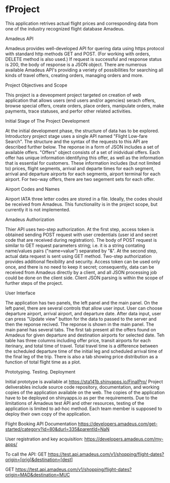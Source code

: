# fProject

This application retrives actual flight prices and corresponding data from one of the industry recognized flight database Amadeus.

Amadeus API

Amadeus provides well-developed API for quering data using https protocol with standard http methods GET and POST. (For working with orders, DELETE method is also used.) If request is successful and response status is 200, the body of response is a JSON object. There are numerous available Amadeus API's providing a veriety of possibilities for searching all kinds of travel offers, creating orders, managing orders and more.

Project Objectives and Scope

This project is a deveopment project targeted on creation of web application that allows users (end users and/or agencies) serach offers, browse special offers, create orders, place orders, manipulate orders, make payments, trace statuses, and perfor other related activities.

Initial Stage of The Project 
Development

At the initial development phase, the structure of data has to be explored. Introductory project stage uses a single API named "Flight Low-fare Search". The structure and the syntax of the requests to this API are described further below. The reponse in a form of JSON includes a set of available offers. "Offers" object consists of a set of inidvidual offers. Each offer has unique information identifying this offer, as well as the information that is essential for customers. These information includes (but not limited to) prices, flight segments, arrival and departe times for each segment, arrival and departure airports for each segments, airport terminal for each airport. For two-way offers, there are two segement sets for each offer.

Airport Codes and Names

Airport IATA three letter codes are stored in a file. Ideally, the codes should be received from Amadeus. This functionality is in the project scope, but currently it is not implemented. 

Amadeus Authorization

Thier API uses two-step authorization. At the first step, access token is obtained sending POST request with user credentials (user id and secret code that are received during registration). The body of POST request is similar to GET request parameters string; i.e. it is a string contating name/values pairs ("name=value") separated by "&". At the second step, actual data request is sent using GET method. Two-step authorization provides additional flexibility and security. Access token can be used only once, and there is no need to keep it secret; consequently, data can be received from Amadeus directly by a client, and all JSON processing job could be done on the client side. Client JSON parsing is within the scope of further steps of the project.

User Interface

The application has two panels, the left panel and the main panel. On the left panel, there are several controls that allow user input. User can choose departure airport, arrival airport, and departure date. After data input, user can press "Update view" button for the data to passed to the server and then the reponse recived. The reponse is shown in the main panel. The main panel has several tabs. The first tab present all the offers found on Amadeus for given departure and destination airports for selected date. Teh table has three columns including offer price, transit airports for each iterinary, and total time of travel. Total travel time is a difference between the scheduled departure time of the initial leg and scheduled arrival time of the final leg of the trip. There is also a tab showing price distribution as a function of total flight time as a plot.

Prototyping. Testing. Deployment

Initial prototype is available at https://sta141b.shinyapps.io/FinalPro/
Project deliverables include source code repository, documentation, and working copies of the application available on the web. The copies of the application have to be deployed on shinyapps.io as per the requirements. Due to the limitations of Amadeus test API and other resources, testing of the application is limited to ad-hoc method. Each team member is supposed to deploy their own copy of the application.  

Flight Booking API Documentation
https://developers.amadeus.com/get-started/category?id=80&durl=335&parentId=NaN

User registration and key acquisition: 
https://developers.amadeus.com/my-apps/

To call the API:
GET https://test.api.amadeus.com/v1/shopping/flight-dates?origin=[orig]&destination=[dest]

GET https://test.api.amadeus.com/v1/shopping/flight-dates?origin=MAD&destination=MUC


